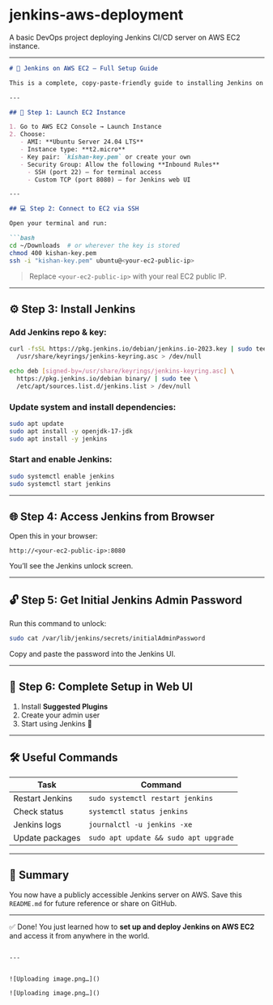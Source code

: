 # jenkins-aws-deployment
A basic DevOps project deploying Jenkins CI/CD server on AWS EC2 instance.


---

````markdown
# 🚀 Jenkins on AWS EC2 – Full Setup Guide

This is a complete, copy-paste-friendly guide to installing Jenkins on an AWS EC2 Ubuntu server and accessing it from the public internet. Perfect for reference—even a year later!

---

## 🔐 Step 1: Launch EC2 Instance

1. Go to AWS EC2 Console → Launch Instance
2. Choose:
   - AMI: **Ubuntu Server 24.04 LTS**
   - Instance type: **t2.micro**
   - Key pair: `kishan-key.pem` or create your own
   - Security Group: Allow the following **Inbound Rules**
     - SSH (port 22) — for terminal access
     - Custom TCP (port 8080) — for Jenkins web UI

---

## 💻 Step 2: Connect to EC2 via SSH

Open your terminal and run:

```bash
cd ~/Downloads  # or wherever the key is stored
chmod 400 kishan-key.pem
ssh -i "kishan-key.pem" ubuntu@<your-ec2-public-ip>
````

> Replace `<your-ec2-public-ip>` with your real EC2 public IP.

---

## ⚙️ Step 3: Install Jenkins

### Add Jenkins repo & key:

```bash
curl -fsSL https://pkg.jenkins.io/debian/jenkins.io-2023.key | sudo tee \
  /usr/share/keyrings/jenkins-keyring.asc > /dev/null

echo deb [signed-by=/usr/share/keyrings/jenkins-keyring.asc] \
  https://pkg.jenkins.io/debian binary/ | sudo tee \
  /etc/apt/sources.list.d/jenkins.list > /dev/null
```

### Update system and install dependencies:

```bash
sudo apt update
sudo apt install -y openjdk-17-jdk
sudo apt install -y jenkins
```

### Start and enable Jenkins:

```bash
sudo systemctl enable jenkins
sudo systemctl start jenkins
```

---

## 🌐 Step 4: Access Jenkins from Browser

Open this in your browser:

```text
http://<your-ec2-public-ip>:8080
```

You’ll see the Jenkins unlock screen.

---

## 🔓 Step 5: Get Initial Jenkins Admin Password

Run this command to unlock:

```bash
sudo cat /var/lib/jenkins/secrets/initialAdminPassword
```

Copy and paste the password into the Jenkins UI.

---

## 🎯 Step 6: Complete Setup in Web UI

1. Install **Suggested Plugins**
2. Create your admin user
3. Start using Jenkins 🎉

---

## 🛠 Useful Commands

| Task            | Command                               |
| --------------- | ------------------------------------- |
| Restart Jenkins | `sudo systemctl restart jenkins`      |
| Check status    | `systemctl status jenkins`            |
| Jenkins logs    | `journalctl -u jenkins -xe`           |
| Update packages | `sudo apt update && sudo apt upgrade` |

---

## 📝 Summary

You now have a publicly accessible Jenkins server on AWS. Save this `README.md` for future reference or share on GitHub.

---



✅ Done! You just learned how to **set up and deploy Jenkins on AWS EC2** and access it from anywhere in the world.

```

---


![Uploading image.png…]()

![Uploading image.png…]()

